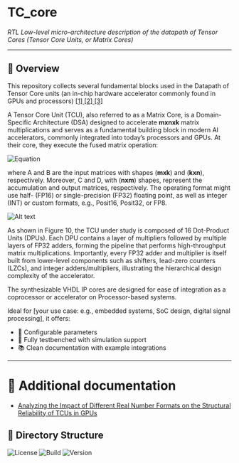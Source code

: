 #  TC_core

*RTL Low-level micro-architecture description of the datapath of Tensor Cores (Tensor Core Units, or Matrix Cores)*

---

## 🧩 Overview

This repository collects several fundamental blocks used in the Datapath of Tensor Core units (an in-chip hardware accelerator commonly found in GPUs and processors) [ [1] ](https://www.computer.org/csdl/proceedings-article/ispass/2019/08695642/19wBevIF5T2) [ [2] ](https://patents.google.com/patent/US10338919B2/en) [ [3] ](https://ieeexplore.ieee.org/abstract/document/9007413)

A Tensor Core Unit (TCU), also referred to as a Matrix Core, is a Domain-Specific Architecture (DSA) designed to accelerate **mxnxk** matrix multiplications and serves as a fundamental building block in modern AI accelerators, commonly integrated into today’s processors and GPUs. At their core, they execute the fused matrix operation:

![Equation](https://latex.codecogs.com/svg.image?&space;D=A\times&space;B&plus;C)


where A and B are the input matrices with shapes (**mxk**) and (**kxn**), respectively. Moreover, C and D, with (**nxm**) shapes, represent the accumulation and output matrices, respectively. The operating format might use half- (FP16) or single-precision (FP32) floating point, as well as integer (INT) or custom formats, e.g., Posit16, Posit32, or FP8.


![Alt text](path/to/image.png)



As shown in Figure 10, the TCU under study is composed of 16 Dot-Product Units (DPUs). Each DPU contains a layer of multipliers followed by multiple layers of FP32 adders, forming the pipeline that performs high-throughput matrix multiplications. Importantly, every FP32 adder and multiplier is itself built from lower-level components such as shifters, lead-zero counters (LZCs), and integer adders/multipliers, illustrating the hierarchical design complexity of the accelerator.






The synthesizable VHDL IP cores are designed for ease of integration as a coprocessor or accelerator on Processor-based systems.

Ideal for [your use case: e.g., embedded systems, SoC design, digital signal processing], it offers:

<!--- ✅ Standards-compliant design ([e.g., AXI4-Lite, AMBA, Wishbone]) -->
- 🔧 Configurable parameters
- 🧪 Fully testbenched with simulation support
- 📚 Clean documentation with example integrations

---




# 🎲 Additional documentation


- [Analyzing the Impact of Different Real Number Formats on the Structural Reliability of TCUs in GPUs](https://ieeexplore.ieee.org/document/10321881)

## 📁 Directory Structure


![License](https://img.shields.io/github/license/your-username/your-repo-name)
![Build](https://img.shields.io/github/actions/workflow/status/your-username/your-repo-name/ci.yml)
![Version](https://img.shields.io/github/v/release/your-username/your-repo-name)









